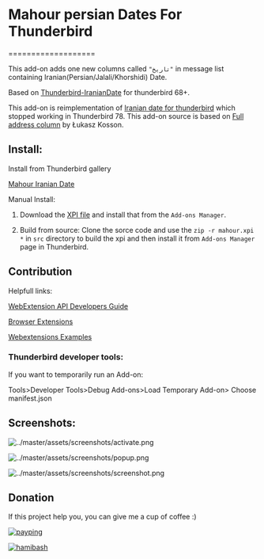 # Mahour persian Dates For Thunderbird
===================

This add-on adds one new columns called `"تاریخ"` in message list containing
Iranian(Persian/Jalali/Khorshidi) Date.

Based on [Thunderbird-IranianDate](https://github.com/pouriap/Thunderbird-IranianDate) for thunderbird 68+.

This add-on is reimplementation of [Iranian date for thunderbird](https://addons.thunderbird.net/en-US/thunderbird/addon/iranian-date-for-thunderbird/?src=ss) which stopped working 
in Thunderbird 78. This add-on source is based on [Full address column](https://addons.thunderbird.net/en-US/thunderbird/addon/full-address-column/?src=ss) by Łukasz Kosson.

## Install:

Install from Thunderbird gallery

[Mahour Iranian Date](https://addons.thunderbird.net/en-us/thunderbird/addon/mahour-iranian-date/)

Manual Install:

1. Download the [XPI file](https://github.com/mhdzli/mahour/releases/download/V1.1.2/mahour_1.1.2-tb.xpi) and install that from the `Add-ons Manager`.

1. Build from source: Clone the sorce code and use the `zip -r mahour.xpi *` in `src` directory to build the xpi and then install it from `Add-ons Manager` page in Thunderbird.


## Contribution

Helpfull links:

[WebExtension API Developers Guide](https://firefox-source-docs.mozilla.org/toolkit/components/extensions/webextensions/index.html)

[Browser Extensions](https://developer.mozilla.org/en-US/docs/Mozilla/Add-ons/WebExtensions)

[Webextensions Examples](https://github.com/mdn/webextensions-examples)

### Thunderbird developer tools:

If you want to temporarily run an Add-on:

Tools>Developer Tools>Debug Add-ons>Load Temporary Add-on><PATH TO LOCAL SOURCE FILES> Choose manifest.json
  
## Screenshots:

![../master/assets/screenshots/activate.png](../master/assets/screenshots/activate.png)

![../master/assets/screenshots/popup.png](../master/assets/screenshots/popup.png)

![../master/assets/screenshots/screenshot.png](../master/assets/screenshots/screenshot.png)

## Donation

If this project help you, you can give me a cup of coffee :) 

[![payping](../master/assets/payping.gif)](https://www.payping.ir/@mzeinali)


[![hamibash](../master/assets/hamibash.png)](https://www.hamibash.com/mzeinali)
